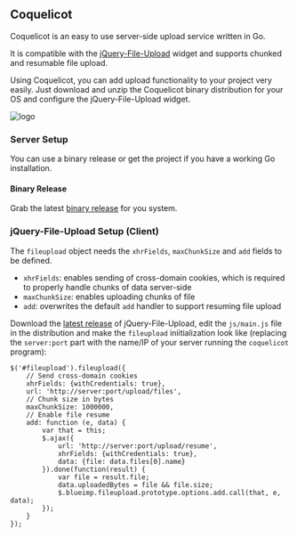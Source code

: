 ## Coquelicot

Coquelicot is an easy to use server-side upload service written in Go.

It is compatible with the [jQuery-File-Upload](https://github.com/blueimp/jQuery-File-Upload)
widget and supports chunked and resumable file upload. 

Using Coquelicot, you can add upload functionality to your project
very easily. Just download and unzip the Coquelicot binary distribution
for your OS and configure the jQuery-File-Upload widget.

![logo](http://go-tsunami.com/assets/images/coquelicotLogo.jpg)

### Server Setup

You can use a binary release or get the project if you have a working Go installation.

#### Binary Release

Grab the latest [binary release](https://github.com/gotsunami/coquelicot/releases) for you system.

### jQuery-File-Upload Setup (Client)

The `fileupload` object needs the `xhrFields`, `maxChunkSize` and `add` fields to be defined.

- `xhrFields`: enables sending of cross-domain cookies, which is required to properly handle chunks of data server-side
- `maxChunkSize`: enables uploading chunks of file
- `add`: overwrites the default `add` handler to support resuming file upload

Download the [latest release](https://github.com/blueimp/jQuery-File-Upload/releases) of jQuery-File-Upload,
edit the `js/main.js` file in the distribution and make the `fileupload` iniitialization look like
(replacing the `server:port` part with the name/IP of your server running the `coquelicot` program):

```
$('#fileupload').fileupload({
    // Send cross-domain cookies
    xhrFields: {withCredentials: true},
    url: 'http://server:port/upload/files',
    // Chunk size in bytes
    maxChunkSize: 1000000,
    // Enable file resume
    add: function (e, data) {
        var that = this;
        $.ajax({
            url: 'http://server:port/upload/resume',
            xhrFields: {withCredentials: true},
            data: {file: data.files[0].name}
        }).done(function(result) {
            var file = result.file;
            data.uploadedBytes = file && file.size;
            $.blueimp.fileupload.prototype.options.add.call(that, e, data);
        });
    }
});
```
